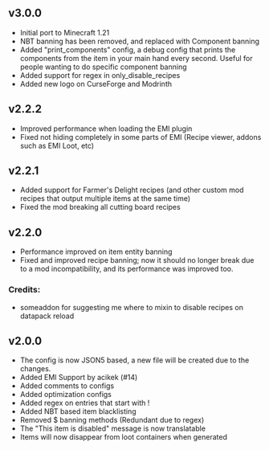 ## v3.0.0
- Initial port to Minecraft 1.21
- NBT banning has been removed, and replaced with Component banning
- Added "print_components" config, a debug config that prints the components from the item in your main hand every second. Useful for people wanting to do specific component banning
- Added support for regex in only_disable_recipes
- Added new logo on CurseForge and Modrinth

## v2.2.2
- Improved performance when loading the EMI plugin
- Fixed not hiding completely in some parts of EMI (Recipe viewer, addons such as EMI Loot, etc)

## v2.2.1
- Added support for Farmer's Delight recipes (and other custom mod recipes that output multiple items at the same time)
- Fixed the mod breaking all cutting board recipes

## v2.2.0
- Performance improved on item entity banning
- Fixed and improved recipe banning; now it should no longer break due to a mod incompatibility, and its performance was improved too.

### Credits:
- someaddon for suggesting me where to mixin to disable recipes on datapack reload

## v2.0.0

- The config is now JSON5 based, a new file will be created due to the changes.
- Added EMI Support by acikek (#14)
- Added comments to configs
- Added optimization configs
- Added regex on entries that start with !
- Added NBT based item blacklisting
- Removed $ banning methods (Redundant due to regex)
- The "This item is disabled" message is now translatable
- Items will now disappear from loot containers when generated